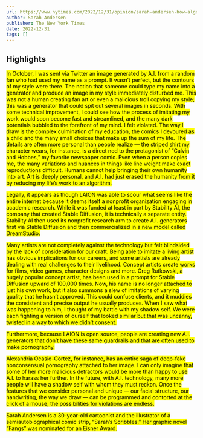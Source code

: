 ```yaml
---
url: https://www.nytimes.com/2022/12/31/opinion/sarah-andersen-how-algorithim-took-my-work.html
author: Sarah Andersen
publisher: The New York Times
date: 2022-12-31
tags: []
---
```


## Highlights
<mark>In October, I was sent via Twitter an image generated by A.I. from a random fan who had used my name as a prompt. It wasn’t perfect, but the contours of my style were there. The notion that someone could type my name into a generator and produce an image in my style immediately disturbed me. This was not a human creating fan art or even a malicious troll copying my style; this was a generator that could spit out several images in seconds. With some technical improvement, I could see how the process of imitating my work would soon become fast and streamlined, and the many dark potentials bubbled to the forefront of my mind. I felt violated. The way I draw is the complex culmination of my education, the comics I devoured as a child and the many small choices that make up the sum of my life. The details are often more personal than people realize — the striped shirt my character wears, for instance, is a direct nod to the protagonist of “Calvin and Hobbes,” my favorite newspaper comic. Even when a person copies me, the many variations and nuances in things like line weight make exact reproductions difficult. Humans cannot help bringing their own humanity into art. Art is deeply personal, and A.I. had just erased the humanity from it by reducing my life’s work to an algorithm.</mark>

<mark>Legally, it appears as though LAION was able to scour what seems like the entire internet because it deems itself a nonprofit organization engaging in academic research. While it was funded at least in part by Stability AI, the company that created Stable Diffusion, it is technically a separate entity. Stability AI then used its nonprofit research arm to create A.I. generators first via Stable Diffusion and then commercialized in a new model called DreamStudio.</mark>

<mark>Many artists are not completely against the technology but felt blindsided by the lack of consideration for our craft. Being able to imitate a living artist has obvious implications for our careers, and some artists are already dealing with real challenges to their livelihood. Concept artists create works for films, video games, character designs and more. Greg Rutkowski, a hugely popular concept artist, has been used in a prompt for Stable Diffusion upward of 100,000 times. Now, his name is no longer attached to just his own work, but it also summons a slew of imitations of varying quality that he hasn’t approved. This could confuse clients, and it muddies the consistent and precise output he usually produces. When I saw what was happening to him, I thought of my battle with my shadow self. We were each fighting a version of ourself that looked similar but that was uncanny, twisted in a way to which we didn’t consent.</mark>

<mark>Furthermore, because LAION is open source, people are creating new A.I. generators that don’t have these same guardrails and that are often used to make pornography.</mark>

<mark>Alexandria Ocasio-Cortez, for instance, has an entire saga of deep-fake nonconsensual pornography attached to her image. I can only imagine that some of her more malicious detractors would be more than happy to use A.I. to harass her further. In the future, with A.I. technology, many more people will have a shadow self with whom they must reckon. Once the features that we consider personal and unique — our facial structure, our handwriting, the way we draw — can be programmed and contorted at the click of a mouse, the possibilities for violations are endless.</mark>

<mark>Sarah Andersen is a 30-year-old cartoonist and the illustrator of a semiautobiographical comic strip, “Sarah’s Scribbles.” Her graphic novel “Fangs” was nominated for an Eisner Award.</mark>

